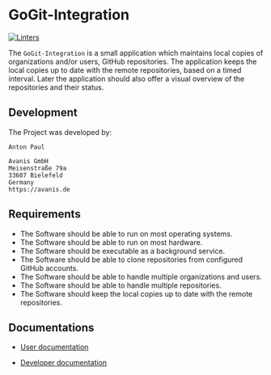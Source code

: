 # GoGit-Integration

[![Linters](https://github.com/AntonSkrub/GoGit-Integration/actions/workflows/linters.yml/badge.svg)](https://github.com/AntonSkrub/GoGit-Integration/actions/workflows/linters.yml)

The `GoGit-Integration` is a small application which maintains local copies of organizations and/or users, GitHub repositories. The application keeps the local copies up to date with the remote repositories, based on a timed interval. Later the application should also offer a visual overview of the repositories and their status.

## Development

The Project was developed by:
```text
Anton Paul

Avanis GmbH
Meisenstraße 79a
33607 Bielefeld
Germany
https://avanis.de
```

## Requirements

- The Software should be able to run on most operating systems.
- The Software should be able to run on most hardware.
- The Software should be executable as a background service.
- The Software should be able to clone repositories from configured GitHub accounts.
- The Software should be able to handle multiple organizations and users.
- The Software should be able to handle multiple repositories.
- The Software should keep the local copies up to date with the remote repositories.


## Documentations

- [User documentation](docs/user-documentation.md)

- [Developer documentation](docs/developer-documentation.md)

